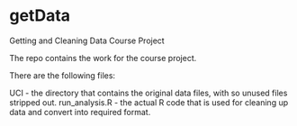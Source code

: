 getData
=======

Getting and Cleaning Data Course Project


The repo contains the work for the course project.

There are the following files:

UCI - the directory that contains the original data files, with so unused files stripped out.
run_analysis.R - the actual R code that is used for cleaning up data and convert into required format.
